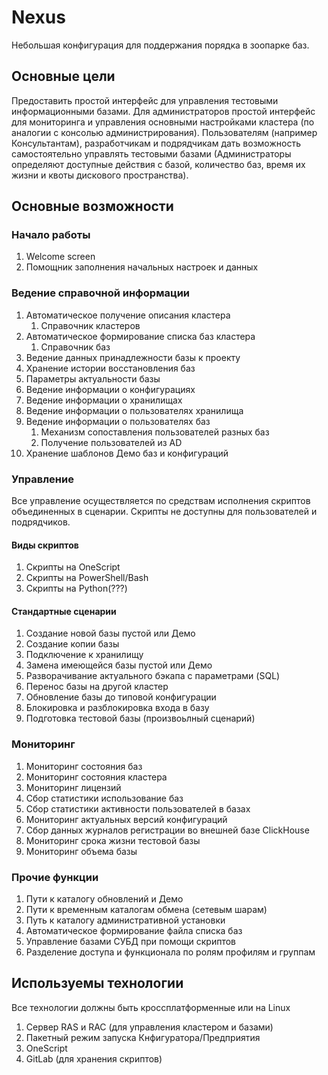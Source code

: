 # Nexus
Небольшая конфигурация для поддержания порядка в зоопарке баз. 

## Основные цели
Предоставить простой интерфейс для управления тестовыми информационными базами.
Для администраторов простой интерфейс для мониторинга и управления основными настройками кластера (по аналогии с консолью администрирования).
Пользователям (например Консультантам), разработчикам и подрядчикам дать возможность самостоятельно управлять тестовыми базами (Администраторы определяют доступные действия с базой, количество баз, время их жизни и квоты дискового пространства).

## Основные возможности

### Начало работы
1. Welcome screen
2. Помощник заполнения начальных настроек и данных

### Ведение справочной информации
1. Автоматическое получение описания кластера
	1. Справочник кластеров
2. Автоматическое формирование списка баз кластера
	1. Справочник баз
3. Ведение данных принадлежности базы к проекту
4. Хранение истории восстановления баз
5. Параметры актуальности базы
6. Ведение информации о конфигурациях
7. Ведение информации о хранилищах
8. Ведение информации о пользователях хранилища
9. Ведение информации о пользователях баз
	1. Механизм сопоставления пользователей разных баз
	2. Получение пользователей из AD
10. Хранение шаблонов Демо баз и конфигураций

### Управление
Все управление осуществляется по средствам исполнения скриптов объединенных в сценарии.
Скрипты не доступны для пользователей и подрядчиков.
#### Виды скриптов
1. Скрипты на OneScript
2. Скрипты на PowerShell/Bash
3. Скрипты на Python(???)

#### Стандартные сценарии
1. Создание новой базы пустой или Демо
2. Создание копии базы
3. Подключение к хранилищу
4. Замена имеющейся базы пустой или Демо
5. Разворачивание актуального бэкапа с параметрами (SQL)
6. Перенос базы на другой кластер
7. Обновление базы до типовой конфигурации
8. Блокировка и разблокировка входа в базу
9. Подготовка тестовой базы (произвоьлный сценарий)

### Мониторинг
1. Мониторинг состояния баз
2. Мониторинг состояния кластера
3. Мониторинг лицензий
4. Сбор статистики использование баз
5. Сбор статистики активности пользователей в базах
6. Мониторинг актуальных версий конфигураций
7. Сбор данных журналов регистрации во внешней базе ClickHouse
8. Мониторинг срока жизни тестовой базы
9. Мониторинг объема базы

### Прочие функции
1. Пути к каталогу обновлений и Демо
2. Пути к временным каталогам обмена (сетевым шарам)
3. Путь к каталогу административной установки
4. Автоматическое формирование файла списка баз
5. Управление базами СУБД при помощи скриптов
6. Разделение доступа и функционала по ролям профилям и группам

## Используемы технологии
Все технологии должны быть кроссплатформенные или на Linux
1. Сервер RAS и RAC (для управления кластером и базами)
3. Пакетный режим запуска Кнфигуратора/Предприятия
4. OneScript
5. GitLab (для хранения скриптов)
